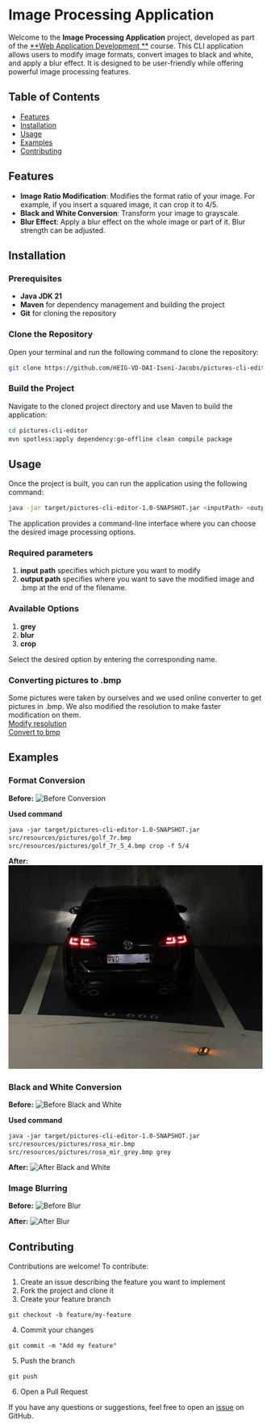# Image Processing Application

Welcome to the **Image Processing Application** project, developed as part of the [**Web Application Development
**](https://github.com/heig-vd-dai-course) course. This CLI application allows users to modify image formats, convert
images to black and white, and apply a blur effect. It is designed to be user-friendly while offering powerful image
processing features.

## Table of Contents

- [Features](#features)
- [Installation](#installation)
- [Usage](#usage)
- [Examples](#examples)
- [Contributing](#contributing)

## Features

- **Image Ratio Modification**: Modifies the format ratio of your image. For example, if you insert a squared image, it can crop it to 4/5.
- **Black and White Conversion**: Transform your image to grayscale.
- **Blur Effect**: Apply a blur effect on the whole image or part of it. Blur strength can be adjusted.

## Installation

### Prerequisites

- **Java JDK 21**
- **Maven** for dependency management and building the project
- **Git** for cloning the repository

### Clone the Repository

Open your terminal and run the following command to clone the repository:

```bash
git clone https://github.com/HEIG-VD-DAI-Iseni-Jacobs/pictures-cli-editor.git
```

### Build the Project

Navigate to the cloned project directory and use Maven to build the application:

```bash
cd pictures-cli-editor
mvn spotless:apply dependency:go-offline clean compile package
```

## Usage

Once the project is built, you can run the application using the following command:

```bash
java -jar target/pictures-cli-editor-1.0-SNAPSHOT.jar <inputPath> <outputPath> <command>
```

The application provides a command-line interface where you can choose the desired image processing options.

### Required parameters

1. **input path** specifies which picture you want to modify
2. **output path** specifies where you want to save the modified image and .bmp at the end of the filename.

### Available Options

1. **grey**
2. **blur**
3. **crop**

Select the desired option by entering the corresponding name.

### Converting pictures to .bmp

Some pictures were taken by ourselves and we used online converter to get pictures in .bmp. We also modified the
resolution to make faster modification on them.  
[Modify resolution](https://www.reduceimages.com/)  
[Convert to bmp](https://convertio.co/fr/download/)

## Examples

### Format Conversion

**Before:**
![Before Conversion](src/resources/pictures/golf_7r.bmp)

**Used command**

````shell
java -jar target/pictures-cli-editor-1.0-SNAPSHOT.jar src/resources/pictures/golf_7r.bmp src/resources/pictures/golf_7r_5_4.bmp crop -f 5/4
````

**After:**
![After Conversion](src/resources/pictures/golf_7r_5_4.bmp)

### Black and White Conversion

**Before:**
![Before Black and White](src/resources/pictures/rosa_mir.bmp)

**Used command**

````shell
java -jar target/pictures-cli-editor-1.0-SNAPSHOT.jar src/resources/pictures/rosa_mir.bmp src/resources/pictures/rosa_mir_grey.bmp grey

````

**After:**
![After Black and White](src/resources/pictures/rosa_mir_grey.bmp)

### Image Blurring

**Before:**
![Before Blur](examples/before_blur.jpg)

**After:**
![After Blur](examples/after_blur.jpg)

## Contributing

Contributions are welcome! To contribute:

1. Create an issue describing the feature you want to implement
2. Fork the project and clone it
3. Create your feature branch

````shell
git checkout -b feature/my-feature
````

4. Commit your changes

````shell
git commit -m "Add my feature"
````

5. Push the branch

```shell
git push
```

6. Open a Pull Request

If you have any questions or suggestions, feel free to open
an [issue](https://github.com/HEIG-VD-DAI-Iseni-Jacobs/pictures-cli-editor/issues) on GitHub.
